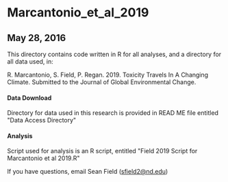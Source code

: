 # Marcantonio_et_al_2019

## May 28, 2016

This directory contains code written in R for all analyses, and a directory for all data used, in:

R. Marcantonio, S. Field, P. Regan. 2019. Toxicity Travels In A Changing Climate. Submitted to the Journal of Global Environmental Change.

#### Data Download 
Directory for data used in this research is provided in READ ME file entitled "Data Access Directory"

#### Analysis
Script used for analysis is an R script, entitled "Field 2019 Script for Marcantonio et al 2019.R"

If you have questions, email Sean Field (sfield2@nd.edu)
